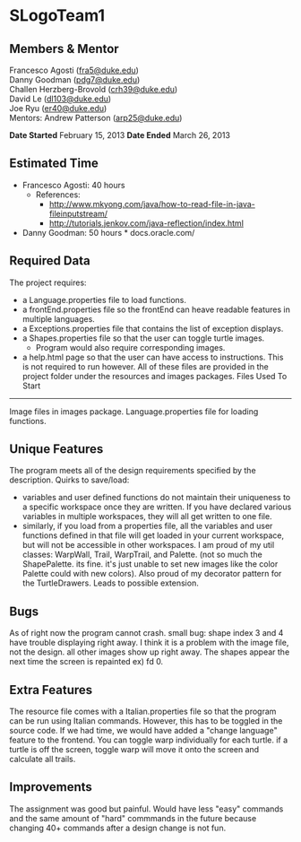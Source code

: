 SLogoTeam1
==========

Members & Mentor
----------------
Francesco Agosti (fra5@duke.edu)  
Danny Goodman (pdg7@duke.edu)  
Challen Herzberg-Brovold (crh39@duke.edu)  
David Le (dl103@duke.edu)  
Joe Ryu (er40@duke.edu)  
Mentors: Andrew Patterson (arp25@duke.edu)  
  
**Date Started** February 15, 2013  **Date Ended** March 26, 2013

Estimated Time
--------------
* Francesco Agosti: 40 hours
	* References: 
		* http://www.mkyong.com/java/how-to-read-file-in-java-fileinputstream/
		* http://tutorials.jenkov.com/java-reflection/index.html
* Danny Goodman: 50 hours
		* docs.oracle.com/

Required Data
-------------
The project requires: 
* a Language.properties file to load functions.
* a frontEnd.properties file so the frontEnd can heave readable features in multiple languages.
* a Exceptions.properties file that contains the list of exception displays. 
* a Shapes.properties file so that the user can toggle turtle images. 
	* Program would also require corresponding images. 
* a help.html page so that the user can have access to instructions. This is not required to run however. 
All of these files are provided in the project folder under the resources and images packages.
Files Used To Start
-------------------
Image files in images package. Language.properties file for loading functions.

Unique Features
---------------
The program meets all of the design requirements specified by the description. 
Quirks to save/load:
* variables and user defined functions do not maintain their uniqueness to a specific workspace once they are written. If you have declared various variables in multiple workspaces, they will all get written to one file. 
* similarly, if you load from a properties file, all the variables and user functions defined in that file will get loaded in your current workspace, but will not be accessible in other workspaces. 
I am proud of my util classes: WarpWall, Trail, WarpTrail, and Palette.
(not so much the ShapePalette. its fine. it's just unable to set new images like the color Palette could with new colors).
Also proud of my decorator pattern for the TurtleDrawers. Leads to possible extension.

Bugs
----
As of right now the program cannot crash.
small bug: shape index 3 and 4 have trouble displaying right away. I think it is
a problem with the image file, not the design. all other images show up right away.
The shapes appear the next time the screen is repainted ex) fd 0.

Extra Features
--------------
The resource file comes with a Italian.properties file so that the program can be run using Italian commands. However, this has to be toggled in the source code. If we had time, we would have added a "change language" feature to the frontend. 
You can toggle warp individually for each turtle. if a turtle is off the screen, toggle warp will move it onto the screen and calculate all trails.

Improvements
------------
The assignment was good but painful. Would have less "easy" commands and the same amount of "hard" commmands in the future because changing 40+ commands after a design change is not fun. 

